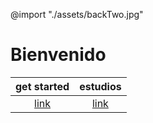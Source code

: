 @import "./assets/backTwo.jpg"
# Bienvenido

get started | estudios |
:---: | :---:
[link](https://github.com/JuanLuisClaure/project_C/blob/master/doc/get-started.md) | [link](https://github.com/JuanLuisClaure/project_C/blob/master/cases/cases.md  ) |
